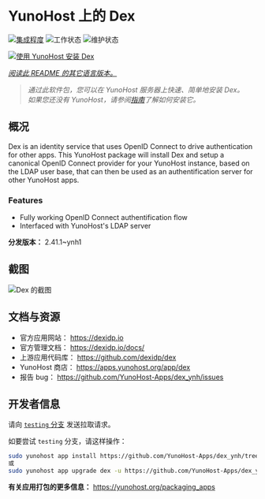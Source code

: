 <!--
注意：此 README 由 <https://github.com/YunoHost/apps/tree/master/tools/readme_generator> 自动生成
请勿手动编辑。
-->

# YunoHost 上的 Dex

[![集成程度](https://dash.yunohost.org/integration/dex.svg)](https://ci-apps.yunohost.org/ci/apps/dex/) ![工作状态](https://ci-apps.yunohost.org/ci/badges/dex.status.svg) ![维护状态](https://ci-apps.yunohost.org/ci/badges/dex.maintain.svg)

[![使用 YunoHost 安装 Dex](https://install-app.yunohost.org/install-with-yunohost.svg)](https://install-app.yunohost.org/?app=dex)

*[阅读此 README 的其它语言版本。](./ALL_README.md)*

> *通过此软件包，您可以在 YunoHost 服务器上快速、简单地安装 Dex。*  
> *如果您还没有 YunoHost，请参阅[指南](https://yunohost.org/install)了解如何安装它。*

## 概况

Dex is an identity service that uses OpenID Connect to drive authentication for other apps.
This YunoHost package will install Dex and setup a canonical OpenID Connect provider for your YunoHost instance, based on the LDAP user base, that can then be used as an authentification server for other YunoHost apps.

### Features

- Fully working OpenID Connect authentification flow
- Interfaced with YunoHost's LDAP server


**分发版本：** 2.41.1~ynh1

## 截图

![Dex 的截图](./doc/screenshots/Dex_screenshot.png)

## 文档与资源

- 官方应用网站： <https://dexidp.io>
- 官方管理文档： <https://dexidp.io/docs/>
- 上游应用代码库： <https://github.com/dexidp/dex>
- YunoHost 商店： <https://apps.yunohost.org/app/dex>
- 报告 bug： <https://github.com/YunoHost-Apps/dex_ynh/issues>

## 开发者信息

请向 [`testing` 分支](https://github.com/YunoHost-Apps/dex_ynh/tree/testing) 发送拉取请求。

如要尝试 `testing` 分支，请这样操作：

```bash
sudo yunohost app install https://github.com/YunoHost-Apps/dex_ynh/tree/testing --debug
或
sudo yunohost app upgrade dex -u https://github.com/YunoHost-Apps/dex_ynh/tree/testing --debug
```

**有关应用打包的更多信息：** <https://yunohost.org/packaging_apps>

